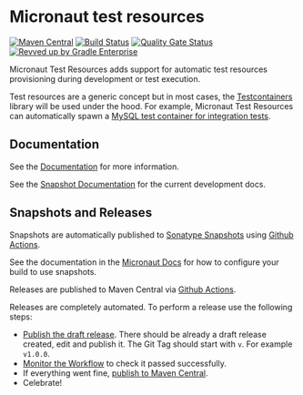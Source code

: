 <!-- Checklist: https://github.com/micronaut-projects/micronaut-core/wiki/New-Module-Checklist -->

# Micronaut test resources

[![Maven Central](https://img.shields.io/maven-central/v/io.micronaut.s/micronaut-test-resources.svg?label=Maven%20Central)](https://search.maven.org/search?q=g:%22io.micronaut.test-resources%22%20AND%20a:%22micronaut-test-resources%22)
[![Build Status](https://github.com/micronaut-projects/micronaut-test-resources/workflows/Java%20CI/badge.svg)](https://github.com/micronaut-projects/micronaut-test-resources/actions)
[![Quality Gate Status](https://sonarcloud.io/api/project_badges/measure?project=micronaut-projects_micronaut-template&metric=alert_status)](https://sonarcloud.io/summary/new_code?id=micronaut-projects_micronaut-template)
[![Revved up by Gradle Enterprise](https://img.shields.io/badge/Revved%20up%20by-Gradle%20Enterprise-06A0CE?logo=Gradle&labelColor=02303A)](https://ge.micronaut.io/scans)

Micronaut Test Resources adds support for automatic test resources provisioning during development or test execution.

Test resources are a generic concept but in most cases, the [Testcontainers](https://www.testcontainers.org) library will be used under the hood.
For example, Micronaut Test Resources can automatically spawn a [MySQL test container for integration tests](https://www.testcontainers.org/modules/databases/mysql/).

## Documentation

See the [Documentation](https://micronaut-projects.github.io/micronaut-test-resources/latest/guide/) for more information.

See the [Snapshot Documentation](https://micronaut-projects.github.io/micronaut-test-resources/snapshot/guide/) for the current development docs.

<!-- ## Examples

Examples can be found in the [examples](https://github.com/micronaut-projects/micronaut-test-resources/tree/master/examples) directory. -->

## Snapshots and Releases

Snapshots are automatically published to [Sonatype Snapshots](https://s01.oss.sonatype.org/content/repositories/snapshots/io/micronaut/) using [Github Actions](https://github.com/micronaut-projects/micronaut-test-resources/actions).

See the documentation in the [Micronaut Docs](https://docs.micronaut.io/latest/guide/index.html#usingsnapshots) for how to configure your build to use snapshots.

Releases are published to Maven Central via [Github Actions](https://github.com/micronaut-projects/micronaut-test-resources/actions).

Releases are completely automated. To perform a release use the following steps:

* [Publish the draft release](https://github.com/micronaut-projects/micronaut-test-resources/releases). There should be already a draft release created, edit and publish it. The Git Tag should start with `v`. For example `v1.0.0`.
* [Monitor the Workflow](https://github.com/micronaut-projects/micronaut-test-resources/actions?query=workflow%3ARelease) to check it passed successfully.
* If everything went fine, [publish to Maven Central](https://github.com/micronaut-projects/micronaut-test-resources/actions?query=workflow%3A"Maven+Central+Sync").
* Celebrate!
